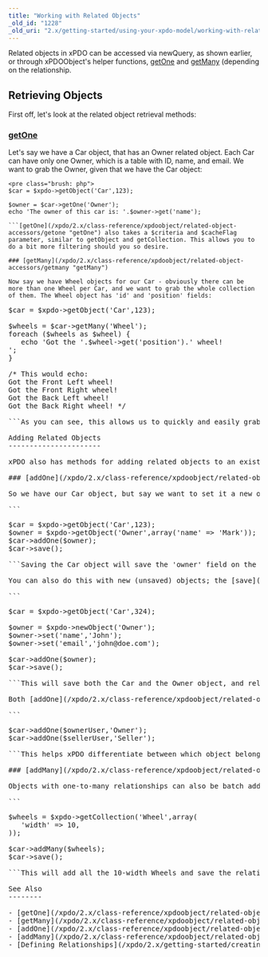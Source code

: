 ```yaml
---
title: "Working with Related Objects"
_old_id: "1228"
_old_uri: "2.x/getting-started/using-your-xpdo-model/working-with-related-objects"
---
```


Related objects in xPDO can be accessed via newQuery, as shown earlier, or through xPDOObject's helper functions, [getOne](/xpdo/2.x/class-reference/xpdoobject/related-object-accessors/getone "getOne") and [getMany](/xpdo/2.x/class-reference/xpdoobject/related-object-accessors/getmany "getMany") (depending on the relationship.

Retrieving Objects
------------------

First off, let's look at the related object retrieval methods:

### [getOne](/xpdo/2.x/class-reference/xpdoobject/related-object-accessors/getone "getOne")

Let's say we have a Car object, that has an Owner related object. Each Car can have only one Owner, which is a table with ID, name, and email. We want to grab the Owner, given that we have the Car object:

```
<pre class="brush: php">
$car = $xpdo->getObject('Car',123);

$owner = $car->getOne('Owner');
echo 'The owner of this car is: '.$owner->get('name');

```[getOne](/xpdo/2.x/class-reference/xpdoobject/related-object-accessors/getone "getOne") also takes a $criteria and $cacheFlag parameter, similar to getObject and getCollection. This allows you to do a bit more filtering should you so desire.

### [getMany](/xpdo/2.x/class-reference/xpdoobject/related-object-accessors/getmany "getMany")

Now say we have Wheel objects for our Car - obviously there can be more than one Wheel per Car, and we want to grab the whole collection of them. The Wheel object has 'id' and 'position' fields:

```
<pre class="brush: php">
$car = $xpdo->getObject('Car',123);

$wheels = $car->getMany('Wheel');
foreach ($wheels as $wheel) {
   echo 'Got the '.$wheel->get('position').' wheel!<br />';
}

/* This would echo:
Got the Front Left wheel!
Got the Front Right wheel!
Got the Back Left wheel!
Got the Back Right wheel! */

```As you can see, this allows us to quickly and easily grab related objects with ease.

Adding Related Objects
----------------------

xPDO also has methods for adding related objects to an existing Object, to make saving easier:

### [addOne](/xpdo/2.x/class-reference/xpdoobject/related-object-accessors/addone "addOne")

So we have our Car object, but say we want to set it a new owner that we've just created. We can use [addOne](/xpdo/2.x/class-reference/xpdoobject/related-object-accessors/addone "addOne") to easily add it in:

```
<pre class="brush: php">
$car = $xpdo->getObject('Car',123);
$owner = $xpdo->getObject('Owner',array('name' => 'Mark'));
$car->addOne($owner);
$car->save(); 

```Saving the Car object will save the 'owner' field on the Car row to the Owner's ID, via the relationship definition.

You can also do this with new (unsaved) objects; the [save](/xpdo/2.x/class-reference/xpdoobject/persistence-methods/save "save") function will cascade and save both objects. Let's say we have a Car object, but we're adding an entirely new Owner:

```
<pre class="brush: php">
$car = $xpdo->getObject('Car',324);

$owner = $xpdo->newObject('Owner');
$owner->set('name','John');
$owner->set('email','john@doe.com');

$car->addOne($owner);
$car->save();

```This will save both the Car and the Owner object, and relate them together.

Both [addOne](/xpdo/2.x/class-reference/xpdoobject/related-object-accessors/addone "addOne") and [addMany](/xpdo/2.x/class-reference/xpdoobject/related-object-accessors/addmany "addMany") take a 2nd parameter, called 'alias'. This should be used when an object has more than one relationship with a single class. For example, adding an Owner and Seller relationships, which are both User objects:

```
<pre class="brush: php">
$car->addOne($ownerUser,'Owner');
$car->addOne($sellerUser,'Seller');

```This helps xPDO differentiate between which object belongs to which relationship.

### [addMany](/xpdo/2.x/class-reference/xpdoobject/related-object-accessors/addmany "addMany")

Objects with one-to-many relationships can also be batch added via the [addMany](/xpdo/2.x/class-reference/xpdoobject/related-object-accessors/addmany "addMany") method. Let's say we want to add all the Wheel objects with width of 10 to our Car:

```
<pre class="brush: php">
$wheels = $xpdo->getCollection('Wheel',array(
   'width' => 10,
));

$car->addMany($wheels);
$car->save();

```This will add all the 10-width Wheels and save the relationships.

See Also
--------

- [getOne](/xpdo/2.x/class-reference/xpdoobject/related-object-accessors/getone "getOne")
- [getMany](/xpdo/2.x/class-reference/xpdoobject/related-object-accessors/getmany "getMany")
- [addOne](/xpdo/2.x/class-reference/xpdoobject/related-object-accessors/addone "addOne")
- [addMany](/xpdo/2.x/class-reference/xpdoobject/related-object-accessors/addmany "addMany")
- [Defining Relationships](/xpdo/2.x/getting-started/creating-a-model-with-xpdo/defining-a-schema/defining-relationships "Defining Relationships")